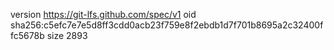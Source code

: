 version https://git-lfs.github.com/spec/v1
oid sha256:c5efc7e7e5d8ff3cdd0acb23f759e8f2ebdb1d7f701b8695a2c32400ffc5678b
size 2893
